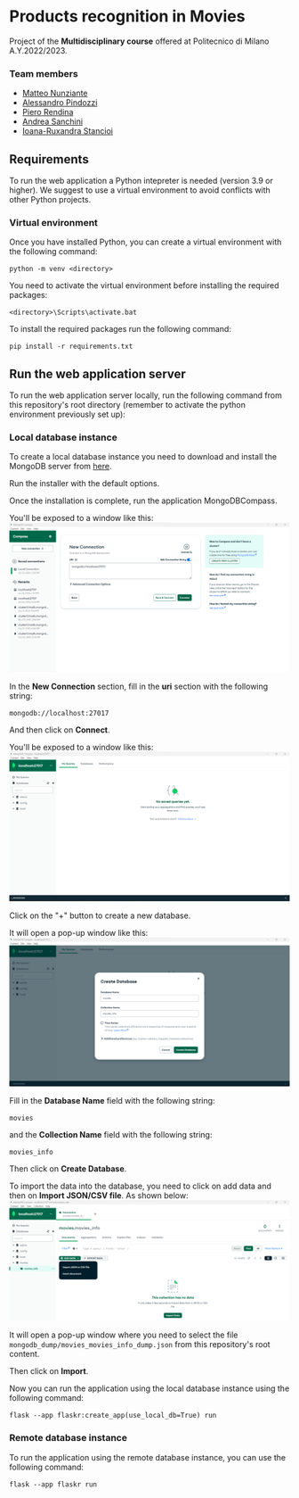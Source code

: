 # Products recognition in Movies

Project of the **Multidisciplinary course** offered at Politecnico di Milano A.Y.2022/2023.

### Team members
* [Matteo Nunziante](https://github.com/matteoNunz)
* [Alessandro Pindozzi]()
* [Piero Rendina](https://github.com/PieroRendina)
* [Andrea Sanchini](https://github.com/AndreaSanchini)
* [Ioana-Ruxandra Stancioi](https://github.com/ruxandrastancioi)



## Requirements
To run the web application a Python intepreter is needed (version 3.9 or higher). 
We suggest to use a virtual environment to avoid conflicts with other Python projects.


### Virtual environment
Once you have installed Python, you can create a virtual environment with the following command:
```
python -m venv <directory>
```

You need to activate the virtual environment before installing the required packages:
``` 
<directory>\Scripts\activate.bat
``` 

To install the required packages run the following command:
```
pip install -r requirements.txt
```

## Run the web application server
To run the web application server locally, run the following command from this repository's root directory
(remember to activate the python environment previously set up):

### Local database instance
To create a local database instance you need to download and install the MongoDB server from [here](https://www.mongodb.com/try/download/community).  

Run the installer with the default options.

Once the installation is complete, run the application MongoDBCompass.

You'll be exposed to a window like this:
![MongoDBCompass_home](/readme_images/mongodbcompass_home.png)  

In the **New Connection** section, fill in the **uri** section with the following string:
```
mongodb://localhost:27017
```
And then click on **Connect**.

You'll be exposed to a window like this:
![connected](/readme_images/connected.png)

Click on the "+" button to create a new database.

It will open a pop-up window like this:
![create_db](/readme_images/db_creation.png)

Fill in the **Database Name** field with the following string:
```
movies
```

and the **Collection Name** field with the following string:
```
movies_info
```

Then click on **Create Database**.


To import the data into the database, you need to click on add data and then on **Import JSON/CSV file**.
As shown below:
![import_data](/readme_images/data_import.png)

It will open a pop-up window where you need to select the file <code>mongodb_dump/movies_movies_info_dump.json</code> from this repository's root content.

Then click on **Import**.

Now you can run the application using the local database instance using the following command:
```
flask --app flaskr:create_app(use_local_db=True) run
```

### Remote database instance
To run the application using the remote database instance, you can use the following command:
```
flask --app flaskr run
```
